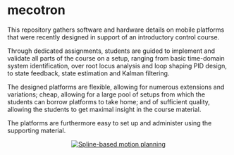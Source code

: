 # mecotron

This repository gathers software and hardware details on mobile platforms that were recently designed in support of an introductory control course.

Through dedicated assignments, students are guided to implement and validate all parts of the course on a setup, ranging from basic time-domain system identification, over root locus analysis and loop shaping PID design, to state feedback, state estimation and Kalman filtering.

The designed platforms are flexible, allowing for numerous extensions and variations; cheap, allowing for a large pool of setups from which the students can borrow platforms to take home; and of sufficient quality, allowing the students to get maximal insight in the course material.

The platforms are furthermore easy to set up and administer using the supporting material.

<p align="center">
<a href="https://www.youtube.com/watch?v=29Rf3V9_PGU">
<img src="https://img.youtube.com/vi/29Rf3V9_PGU/0.jpg" alt="Spline-based motion planning"/>
</a>
</p>
